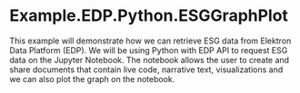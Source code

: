 # Example.EDP.Python.ESGGraphPlot
This example will demonstrate how we can retrieve ESG data from Elektron Data Platform (EDP). We will be using Python with EDP API to request ESG data on the Jupyter Notebook. The notebook allows the user to create and share documents that contain live code, narrative text, visualizations and we can also plot the graph on the notebook.

